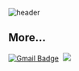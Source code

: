 <p align="center">
  
![header](https://capsule-render.vercel.app/api?type=slice&color=E6E6FA&height=170&section=header&text=SUBIN:&fontColor=090707&fontAlignX=45&fontAlignY=65&fontSize=100)


## More...
[![Gmail Badge](https://img.shields.io/badge/Gmail-d14836?style=flat-square&logo=Gmail&logoColor=white&link=mailto:salllena33@gmail.com)](mailto:salllena33@gmail.com)&nbsp;
<a href="https://velog.io/@subin1224/">
    <img src="https://img.shields.io/badge/Velog-20c997?style=flat-square&logo=Vimeo&logoColor=white"/>
</a>
